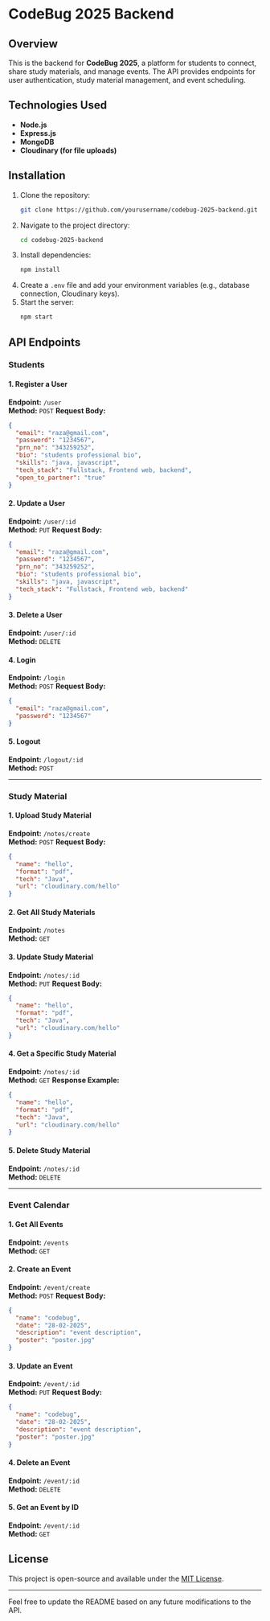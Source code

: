 # CodeBug 2025 Backend

## Overview
This is the backend for **CodeBug 2025**, a platform for students to connect, share study materials, and manage events. The API provides endpoints for user authentication, study material management, and event scheduling.

## Technologies Used
- **Node.js**
- **Express.js**
- **MongoDB**
- **Cloudinary (for file uploads)**

## Installation

1. Clone the repository:
   ```sh
   git clone https://github.com/yourusername/codebug-2025-backend.git
   ```
2. Navigate to the project directory:
   ```sh
   cd codebug-2025-backend
   ```
3. Install dependencies:
   ```sh
   npm install
   ```
4. Create a `.env` file and add your environment variables (e.g., database connection, Cloudinary keys).
5. Start the server:
   ```sh
   npm start
   ```

## API Endpoints

### Students

#### 1. Register a User
**Endpoint:** `/user`  
**Method:** `POST`
**Request Body:**
```json
{
  "email": "raza@gmail.com",
  "password": "1234567",
  "prn_no": "343259252",
  "bio": "students professional bio",
  "skills": "java, javascript",
  "tech_stack": "Fullstack, Frontend web, backend",
  "open_to_partner": "true"
}
```

#### 2. Update a User
**Endpoint:** `/user/:id`  
**Method:** `PUT`
**Request Body:**
```json
{
  "email": "raza@gmail.com",
  "password": "1234567",
  "prn_no": "343259252",
  "bio": "students professional bio",
  "skills": "java, javascript",
  "tech_stack": "Fullstack, Frontend web, backend"
}
```

#### 3. Delete a User
**Endpoint:** `/user/:id`  
**Method:** `DELETE`

#### 4. Login
**Endpoint:** `/login`  
**Method:** `POST`
**Request Body:**
```json
{
  "email": "raza@gmail.com",
  "password": "1234567"
}
```

#### 5. Logout
**Endpoint:** `/logout/:id`  
**Method:** `POST`

---

### Study Material

#### 1. Upload Study Material
**Endpoint:** `/notes/create`  
**Method:** `POST`
**Request Body:**
```json
{
  "name": "hello",
  "format": "pdf",
  "tech": "Java",
  "url": "cloudinary.com/hello"
}
```

#### 2. Get All Study Materials
**Endpoint:** `/notes`  
**Method:** `GET`

#### 3. Update Study Material
**Endpoint:** `/notes/:id`  
**Method:** `PUT`
**Request Body:**
```json
{
  "name": "hello",
  "format": "pdf",
  "tech": "Java",
  "url": "cloudinary.com/hello"
}
```

#### 4. Get a Specific Study Material
**Endpoint:** `/notes/:id`  
**Method:** `GET`
**Response Example:**
```json
{
  "name": "hello",
  "format": "pdf",
  "tech": "Java",
  "url": "cloudinary.com/hello"
}
```

#### 5. Delete Study Material
**Endpoint:** `/notes/:id`  
**Method:** `DELETE`

---

### Event Calendar

#### 1. Get All Events
**Endpoint:** `/events`  
**Method:** `GET`

#### 2. Create an Event
**Endpoint:** `/event/create`  
**Method:** `POST`
**Request Body:**
```json
{
  "name": "codebug",
  "date": "28-02-2025",
  "description": "event description",
  "poster": "poster.jpg"
}
```

#### 3. Update an Event
**Endpoint:** `/event/:id`  
**Method:** `PUT`
**Request Body:**
```json
{
  "name": "codebug",
  "date": "28-02-2025",
  "description": "event description",
  "poster": "poster.jpg"
}
```

#### 4. Delete an Event
**Endpoint:** `/event/:id`  
**Method:** `DELETE`

#### 5. Get an Event by ID
**Endpoint:** `/event/:id`  
**Method:** `GET`

## License
This project is open-source and available under the [MIT License](LICENSE).

---

Feel free to update the README based on any future modifications to the API.

